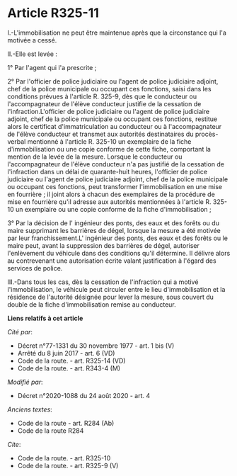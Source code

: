 # Article R325-11

I.-L'immobilisation ne peut être maintenue après que la circonstance qui l'a motivée a cessé.

II.-Elle est levée :

1° Par l'agent qui l'a prescrite ;

2° Par l'officier de police judiciaire ou l'agent de police judiciaire adjoint, chef de la police municipale ou occupant ces
fonctions, saisi dans les conditions prévues à l'article R. 325-9, dès que le conducteur ou l'accompagnateur de l'élève
conducteur justifie de la cessation de l'infraction.L'officier de police judiciaire ou l'agent de police judiciaire adjoint,
chef de la police municipale ou occupant ces fonctions, restitue alors le certificat d'immatriculation au conducteur ou à
l'accompagnateur de l'élève conducteur et transmet aux autorités destinataires du procès-verbal mentionné à l'article R.
325-10 un exemplaire de la fiche d'immobilisation ou une copie conforme de cette fiche, comportant la mention de la levée de
la mesure. Lorsque le conducteur ou l'accompagnateur de l'élève conducteur n'a pas justifié de la cessation de l'infraction
dans un délai de quarante-huit heures, l'officier de police judiciaire ou l'agent de police judiciaire adjoint, chef de la
police municipale ou occupant ces fonctions, peut transformer l'immobilisation en une mise en fourrière ; il joint alors à
chacun des exemplaires de la procédure de mise en fourrière qu'il adresse aux autorités mentionnées à l'article R. 325-10 un
exemplaire ou une copie conforme de la fiche d'immobilisation ;

3° Par la décision de l' ingénieur des ponts, des eaux et des forêts ou du maire supprimant les barrières de dégel, lorsque
la mesure a été motivée par leur franchissement.L' ingénieur des ponts, des eaux et des forêts ou le maire peut, avant la
suppression des barrières de dégel, autoriser l'enlèvement du véhicule dans des conditions qu'il détermine. Il délivre alors
au contrevenant une autorisation écrite valant justification à l'égard des services de police.

III.-Dans tous les cas, dès la cessation de l'infraction qui a motivé l'immobilisation, le véhicule peut circuler entre le
lieu d'immobilisation et la résidence de l'autorité désignée pour lever la mesure, sous couvert du double de la fiche
d'immobilisation remise au conducteur.

**Liens relatifs à cet article**

_Cité par_:

  - Décret n°77-1331 du 30 novembre 1977 - art. 1 bis (V)
  - Arrêté du 8 juin 2017 - art. 6 (VD)
  - Code de la route. - art. R325-14 (VD)
  - Code de la route. - art. R343-4 (M)

_Modifié par_:

  - Décret n°2020-1088 du 24 août 2020 - art. 4

_Anciens textes_:

  - Code de la route - art. R284 (Ab)
  - Code de la route R284

_Cite_:

  - Code de la route. - art. R325-10
  - Code de la route. - art. R325-9 (V)
